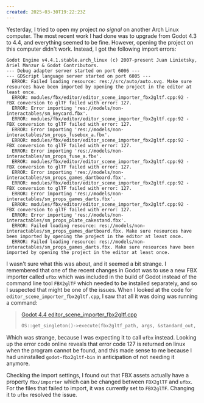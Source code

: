 ```yaml
---
created: 2025-03-30T19:22:23Z
---
```


Yesterday, I tried to open my project _no signal_ on another Arch Linux computer. The most recent work I had done was to upgrade from Godot 4.3 to 4.4, and everything seemed to be fine. However, opening the project on this computer didn't work. Instead, I got the following import errors:

```
Godot Engine v4.4.1.stable.arch_linux (c) 2007-present Juan Linietsky, Ariel Manzur & Godot Contributors.
--- Debug adapter server started on port 6006 ---
--- GDScript language server started on port 6005 ---
  ERROR: Failed loading resource: res://src/auto/auto.svg. Make sure resources have been imported by opening the project in the editor at least once.
  ERROR: modules/fbx/editor/editor_scene_importer_fbx2gltf.cpp:92 - FBX conversion to glTF failed with error: 127.
  ERROR: Error importing 'res://models/non-interactables/sm_keycard.fbx'.
  ERROR: modules/fbx/editor/editor_scene_importer_fbx2gltf.cpp:92 - FBX conversion to glTF failed with error: 127.
  ERROR: Error importing 'res://models/non-interactables/sm_props_fusebox_a.fbx'.
  ERROR: modules/fbx/editor/editor_scene_importer_fbx2gltf.cpp:92 - FBX conversion to glTF failed with error: 127.
  ERROR: Error importing 'res://models/non-interactables/sm_props_fuse_a.fbx'.
  ERROR: modules/fbx/editor/editor_scene_importer_fbx2gltf.cpp:92 - FBX conversion to glTF failed with error: 127.
  ERROR: Error importing 'res://models/non-interactables/sm_props_games_dartboard.fbx'.
  ERROR: modules/fbx/editor/editor_scene_importer_fbx2gltf.cpp:92 - FBX conversion to glTF failed with error: 127.
  ERROR: Error importing 'res://models/non-interactables/sm_props_games_darts.fbx'.
  ERROR: modules/fbx/editor/editor_scene_importer_fbx2gltf.cpp:92 - FBX conversion to glTF failed with error: 127.
  ERROR: Error importing 'res://models/non-interactables/sm_props_plate_cakestand.fbx'.
  ERROR: Failed loading resource: res://models/non-interactables/sm_props_games_dartboard.fbx. Make sure resources have been imported by opening the project in the editor at least once.
  ERROR: Failed loading resource: res://models/non-interactables/sm_props_games_darts.fbx. Make sure resources have been imported by opening the project in the editor at least once.
```

I wasn't sure what this was about, and it seemed a bit strange. I remembered that one of the recent changes in Godot was to use a new FBX importer called `ufbx` which was included in the build of Godot instead of the command line tool `FBX2glTF` which needed to be installed separately, and so I suspected that might be one of the issues. When I looked at the code for `editor_scene_importer_fbx2gltf.cpp`, I saw that all it was doing was running a command:

> [Godot 4.4 editor_scene_importer_fbx2gltf.cpp](https://github.com/godotengine/godot/blob/4.4/modules/fbx/editor/editor_scene_importer_fbx2gltf.cpp#L84)
> ```cpp
> OS::get_singleton()->execute(fbx2gltf_path, args, &standard_out, &ret, true);
> ```

Which was strange, because I was expecting it to call `ufbx` instead. Looking up the error code online reveals that error code 127 is returned on linux when the program cannot be found, and this made sense to me because I had uninstalled `godot-fbx2gltf-bin` in anticipation of not needing it anymore.

Checking the import settings, I found out that FBX assets actually have a property `fbx/importer` which can be changed between `FBX2glTF` and `ufbx`. For the files that failed to import, it was currently set to `FBX2glTF`. Changing it to `ufbx` resolved the issue.
